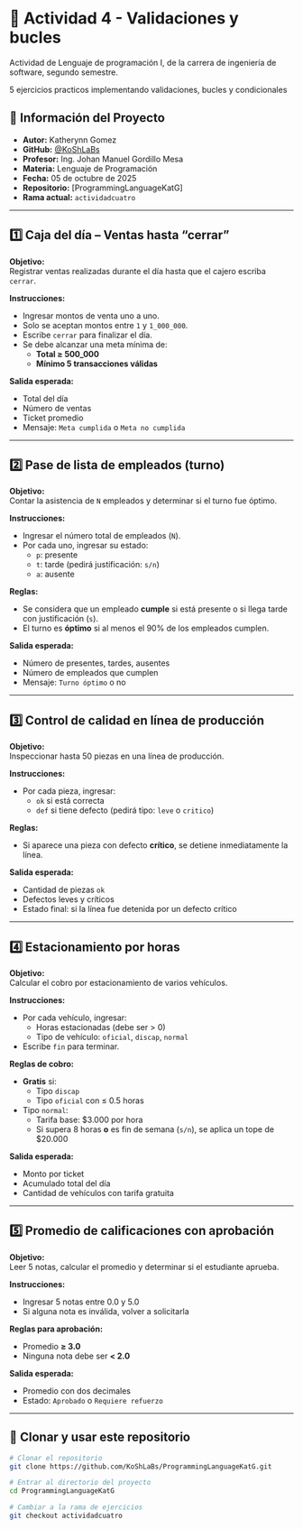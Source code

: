 
# 🐍 Actividad 4 - Validaciones y bucles

Actividad de Lenguaje de programación I, de la carrera de ingeniería de software, segundo semestre. 

5 ejercicios practicos implementando validaciones, bucles y condicionales

## 📘 Información del Proyecto

- **Autor:** Katherynn Gomez 
- **GitHub:** [@KoShLaBs](https://github.com/KoShLaBs)
- **Profesor:** Ing. Johan Manuel Gordillo Mesa
- **Materia:** Lenguaje de Programación
- **Fecha:** 05 de octubre de 2025
- **Repositorio:** [ProgrammingLanguageKatG]  
- **Rama actual:** `actividadcuatro`  

---

## 1️⃣ Caja del día – Ventas hasta “cerrar”

**Objetivo:**  
Registrar ventas realizadas durante el día hasta que el cajero escriba `cerrar`.

**Instrucciones:**

- Ingresar montos de venta uno a uno.
- Solo se aceptan montos entre `1` y `1_000_000`.
- Escribe `cerrar` para finalizar el día.
- Se debe alcanzar una meta mínima de:
  - **Total ≥ 500_000**
  - **Mínimo 5 transacciones válidas**

**Salida esperada:**

- Total del día
- Número de ventas
- Ticket promedio
- Mensaje: `Meta cumplida` o `Meta no cumplida`

---

## 2️⃣ Pase de lista de empleados (turno)

**Objetivo:**  
Contar la asistencia de `N` empleados y determinar si el turno fue óptimo.

**Instrucciones:**

- Ingresar el número total de empleados (`N`).
- Por cada uno, ingresar su estado:  
  - `p`: presente  
  - `t`: tarde (pedirá justificación: `s/n`)  
  - `a`: ausente

**Reglas:**

- Se considera que un empleado **cumple** si está presente o si llega tarde con justificación (`s`).
- El turno es **óptimo** si al menos el 90% de los empleados cumplen.

**Salida esperada:**

- Número de presentes, tardes, ausentes
- Número de empleados que cumplen
- Mensaje: `Turno óptimo` o no

---

## 3️⃣ Control de calidad en línea de producción

**Objetivo:**  
Inspeccionar hasta 50 piezas en una línea de producción.

**Instrucciones:**

- Por cada pieza, ingresar:
  - `ok` si está correcta
  - `def` si tiene defecto (pedirá tipo: `leve` o `critico`)

**Reglas:**

- Si aparece una pieza con defecto **crítico**, se detiene inmediatamente la línea.

**Salida esperada:**

- Cantidad de piezas `ok`
- Defectos leves y críticos
- Estado final: si la línea fue detenida por un defecto crítico

---

## 4️⃣ Estacionamiento por horas

**Objetivo:**  
Calcular el cobro por estacionamiento de varios vehículos.

**Instrucciones:**

- Por cada vehículo, ingresar:
  - Horas estacionadas (debe ser > 0)
  - Tipo de vehículo: `oficial`, `discap`, `normal`
- Escribe `fin` para terminar.

**Reglas de cobro:**

- **Gratis** si:
  - Tipo `discap`
  - Tipo `oficial` con ≤ 0.5 horas
- Tipo `normal`:
  - Tarifa base: $3.000 por hora
  - Si supera 8 horas **o** es fin de semana (`s/n`), se aplica un tope de $20.000

**Salida esperada:**

- Monto por ticket
- Acumulado total del día
- Cantidad de vehículos con tarifa gratuita

---

## 5️⃣ Promedio de calificaciones con aprobación

**Objetivo:**  
Leer 5 notas, calcular el promedio y determinar si el estudiante aprueba.

**Instrucciones:**

- Ingresar 5 notas entre 0.0 y 5.0
- Si alguna nota es inválida, volver a solicitarla

**Reglas para aprobación:**

- Promedio **≥ 3.0**
- Ninguna nota debe ser **< 2.0**

**Salida esperada:**

- Promedio con dos decimales
- Estado: `Aprobado` o `Requiere refuerzo`
---

## 🔧 Clonar y usar este repositorio

```bash
# Clonar el repositorio
git clone https://github.com/KoShLaBs/ProgrammingLanguageKatG.git

# Entrar al directorio del proyecto
cd ProgrammingLanguageKatG

# Cambiar a la rama de ejercicios
git checkout actividadcuatro
